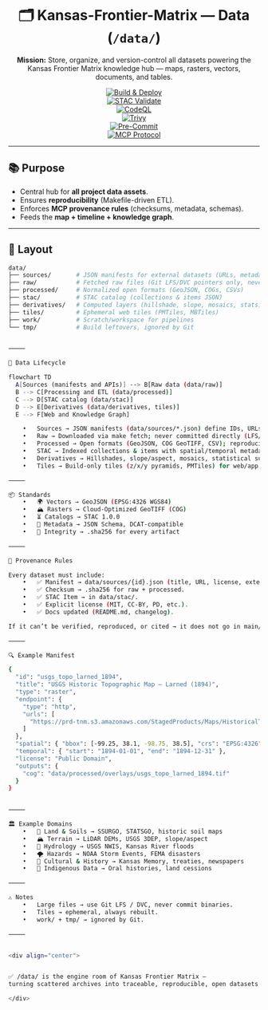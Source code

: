 <div align="center">

# 🗂️ Kansas-Frontier-Matrix — Data (`/data/`)

**Mission:** Store, organize, and version-control all datasets powering the  
Kansas Frontier Matrix knowledge hub — maps, rasters, vectors, documents, and tables.  

[![Build & Deploy](https://github.com/bartytime4life/Kansas-Frontier-Matrix/actions/workflows/site.yml/badge.svg)](../.github/workflows/site.yml)  
[![STAC Validate](https://github.com/bartytime4life/Kansas-Frontier-Matrix/actions/workflows/stac-validate.yml/badge.svg)](../.github/workflows/stac-validate.yml)  
[![CodeQL](https://github.com/bartytime4life/Kansas-Frontier-Matrix/actions/workflows/codeql.yml/badge.svg)](../.github/workflows/codeql.yml)  
[![Trivy](https://github.com/bartytime4life/Kansas-Frontier-Matrix/actions/workflows/trivy.yml/badge.svg)](../.github/workflows/trivy.yml)  
[![Pre-Commit](https://github.com/bartytime4life/Kansas-Frontier-Matrix/actions/workflows/pre-commit.yml/badge.svg)](../.github/workflows/pre-commit.yml)  
[![MCP Protocol](https://img.shields.io/badge/Docs-MCP%20Aligned-green)](../docs/)  

</div>

---

## 📚 Purpose

- Central hub for **all project data assets**.  
- Ensures **reproducibility** (Makefile-driven ETL).  
- Enforces **MCP provenance rules** (checksums, metadata, schemas).  
- Feeds the **map + timeline + knowledge graph**.  

---

## 📂 Layout

```bash
data/
├── sources/       # JSON manifests for external datasets (URLs, metadata, licenses)
├── raw/           # Fetched raw files (Git LFS/DVC pointers only, never pushed)
├── processed/     # Normalized open formats (GeoJSON, COGs, CSVs)
├── stac/          # STAC catalog (collections & items JSON)
├── derivatives/   # Computed layers (hillshade, slope, mosaics, stats)
├── tiles/         # Ephemeral web tiles (PMTiles, MBTiles)
├── work/          # Scratch/workspace for pipelines
└── tmp/           # Build leftovers, ignored by Git


⸻

🧰 Data Lifecycle

flowchart TD
  A[Sources (manifests and APIs)] --> B[Raw data (data/raw)]
  B --> C[Processing and ETL (data/processed)]
  C --> D[STAC catalog (data/stac)]
  D --> E[Derivatives (data/derivatives, tiles)]
  E --> F[Web and Knowledge Graph]

	•	Sources → JSON manifests (data/sources/*.json) define IDs, URLs, metadata.
	•	Raw → Downloaded via make fetch; never committed directly (LFS/DVC pointers only).
	•	Processed → Open formats (GeoJSON, COG GeoTIFF, CSV); reproducible via ETL scripts.
	•	STAC → Indexed collections & items with spatial/temporal metadata.
	•	Derivatives → Hillshades, slope/aspect, mosaics, statistical summaries.
	•	Tiles → Build-only tiles (z/x/y pyramids, PMTiles) for web/app previews.

⸻

📦 Standards
	•	🌍 Vectors → GeoJSON (EPSG:4326 WGS84)
	•	🏔️ Rasters → Cloud-Optimized GeoTIFF (COG)
	•	⏳ Catalogs → STAC 1.0.0
	•	📑 Metadata → JSON Schema, DCAT-compatible
	•	🔐 Integrity → .sha256 for every artifact

⸻

📜 Provenance Rules

Every dataset must include:
	•	✅ Manifest → data/sources/{id}.json (title, URL, license, extent, temporal).
	•	✅ Checksum → .sha256 for raw + processed.
	•	✅ STAC Item → in data/stac/.
	•	✅ Explicit license (MIT, CC-BY, PD, etc.).
	•	✅ Docs updated (README.md, changelog).

If it can’t be verified, reproduced, or cited → it does not go in main/.

⸻

🔍 Example Manifest

{
  "id": "usgs_topo_larned_1894",
  "title": "USGS Historic Topographic Map — Larned (1894)",
  "type": "raster",
  "endpoint": {
    "type": "http",
    "urls": [
      "https://prd-tnm.s3.amazonaws.com/StagedProducts/Maps/HistoricalTopo/KS/Larned_1894.tif"
    ]
  },
  "spatial": { "bbox": [-99.25, 38.1, -98.75, 38.5], "crs": "EPSG:4326" },
  "temporal": { "start": "1894-01-01", "end": "1894-12-31" },
  "license": "Public Domain",
  "outputs": {
    "cog": "data/processed/overlays/usgs_topo_larned_1894.tif"
  }
}


⸻

🏛 Example Domains
	•	🌾 Land & Soils → SSURGO, STATSGO, historic soil maps
	•	🏔️ Terrain → LiDAR DEMs, USGS 3DEP, slope/aspect
	•	🌊 Hydrology → USGS NWIS, Kansas River floods
	•	🌪️ Hazards → NOAA Storm Events, FEMA disasters
	•	📜 Cultural & History → Kansas Memory, treaties, newspapers
	•	🏹 Indigenous Data → Oral histories, land cessions

⸻

⚠️ Notes
	•	Large files → use Git LFS / DVC, never commit binaries.
	•	Tiles → ephemeral, always rebuilt.
	•	work/ + tmp/ → ignored by Git.

⸻


<div align="center">


✅ /data/ is the engine room of Kansas Frontier Matrix —
turning scattered archives into traceable, reproducible, open datasets.

</div>
```
